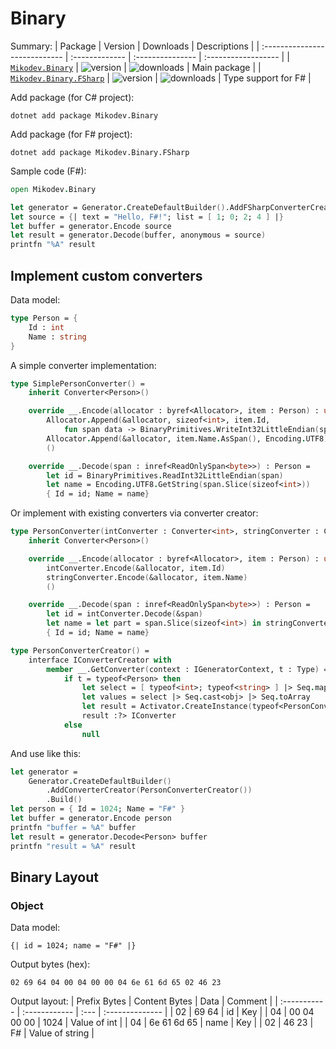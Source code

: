 # Binary

Summary:
| Package                       | Version        | Downloads        | Descriptions        |
| :---------------------------- | :------------- | :--------------- | :------------------ |
| [`Mikodev.Binary`][PC]        | ![version][VC] | ![downloads][IC] | Main package        |
| [`Mikodev.Binary.FSharp`][PF] | ![version][VF] | ![downloads][IF] | Type support for F# |

Add package (for C# project):
```
dotnet add package Mikodev.Binary
```

Add package (for F# project):
```
dotnet add package Mikodev.Binary.FSharp
```

Sample code (F#):
```fsharp
open Mikodev.Binary

let generator = Generator.CreateDefaultBuilder().AddFSharpConverterCreators().Build()
let source = {| text = "Hello, F#!"; list = [ 1; 0; 2; 4 ] |}
let buffer = generator.Encode source
let result = generator.Decode(buffer, anonymous = source)
printfn "%A" result
```

## Implement custom converters

Data model:
```fsharp
type Person = {
    Id : int
    Name : string
}
```

A simple converter implementation:
```fsharp
type SimplePersonConverter() =
    inherit Converter<Person>()

    override __.Encode(allocator : byref<Allocator>, item : Person) : unit =
        Allocator.Append(&allocator, sizeof<int>, item.Id,
            fun span data -> BinaryPrimitives.WriteInt32LittleEndian(span, data))
        Allocator.Append(&allocator, item.Name.AsSpan(), Encoding.UTF8)
        ()

    override __.Decode(span : inref<ReadOnlySpan<byte>>) : Person =
        let id = BinaryPrimitives.ReadInt32LittleEndian(span)
        let name = Encoding.UTF8.GetString(span.Slice(sizeof<int>))
        { Id = id; Name = name}
```

Or implement with existing converters via converter creator:
```fsharp
type PersonConverter(intConverter : Converter<int>, stringConverter : Converter<string>) =
    inherit Converter<Person>()

    override __.Encode(allocator : byref<Allocator>, item : Person) : unit =
        intConverter.Encode(&allocator, item.Id)
        stringConverter.Encode(&allocator, item.Name)
        ()

    override __.Decode(span : inref<ReadOnlySpan<byte>>) : Person =
        let id = intConverter.Decode(&span)
        let name = let part = span.Slice(sizeof<int>) in stringConverter.Decode(&part)
        { Id = id; Name = name}

type PersonConverterCreator() =
    interface IConverterCreator with
        member __.GetConverter(context : IGeneratorContext, t : Type) =
            if t = typeof<Person> then
                let select = [ typeof<int>; typeof<string> ] |> Seq.map context.GetConverter
                let values = select |> Seq.cast<obj> |> Seq.toArray
                let result = Activator.CreateInstance(typeof<PersonConverter>, values)
                result :?> IConverter
            else
                null
```

And use like this:
```fsharp
let generator =
    Generator.CreateDefaultBuilder()
        .AddConverterCreator(PersonConverterCreator())
        .Build()
let person = { Id = 1024; Name = "F#" }
let buffer = generator.Encode person
printfn "buffer = %A" buffer
let result = generator.Decode<Person> buffer
printfn "result = %A" result
```

## Binary Layout

### Object

Data model:
```
{| id = 1024; name = "F#" |}
```

Output bytes (hex):
```
02 69 64 04 00 04 00 00 04 6e 61 6d 65 02 46 23
```

Output layout:
| Prefix Bytes | Content Bytes | Data | Comment         |
| :----------- | :------------ | :--- | :-------------- |
| 02           | 69 64         | id   | Key             |
| 04           | 00 04 00 00   | 1024 | Value of int    |
| 04           | 6e 61 6d 65   | name | Key             |
| 02           | 46 23         | F#   | Value of string |

[PC]:https://www.nuget.org/packages/Mikodev.Binary/
[PF]:https://www.nuget.org/packages/Mikodev.Binary.FSharp/
[VC]:https://img.shields.io/nuget/v/Mikodev.Binary
[VF]:https://img.shields.io/nuget/v/Mikodev.Binary.FSharp
[IC]:https://img.shields.io/nuget/dt/Mikodev.Binary
[IF]:https://img.shields.io/nuget/dt/Mikodev.Binary.FSharp
